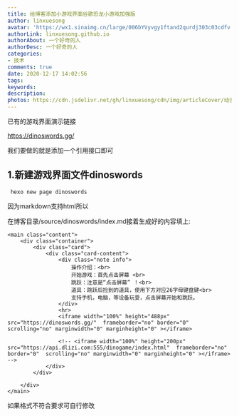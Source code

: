 ```yaml
---
title: 给博客添加小游戏界面谷歌恐龙小游戏加强版
author: linxuesong
avatar: 'https://wx1.sinaimg.cn/large/006bYVyvgy1ftand2qurdj303c03cdfv.jpg'
authorLink: linxuesong.github.io
authorAbout: 一个好奇的人
authorDesc: 一个好奇的人
categories: 
- 技术
comments: true
date: 2020-12-17 14:02:56
tags:
keywords:
description:
photos: https://cdn.jsdelivr.net/gh/linxuesong/cdn/img/articleCover/动漫女/200929110029-5-1200.jpg
---
```


已有的游戏界面演示链接

https://dinoswords.gg/

我们要做的就是添加一个引用接口即可

## 1.新建游戏界面文件dinoswords

`````
 hexo new page dinoswords
`````

因为markdown支持html所以

在博客目录/source/dinoswords/index.md接着生成好的内容填上:

`````
<main class="content">
    <div class="container">
        <div class="card">
            <div class="card-content">
                <div class="note info">
                    操作介绍：<br>
                    开始游戏：首先点击屏幕 <br>
                    跳跃：注意是“点击屏幕” ！<br>
                    道具：跳跃后捡到的道具，使用下方对应26字母键盘键<br>
                    支持手机，电脑，等设备玩耍，点击屏幕开始和跳跃。
                </div>
                <hr>
                <iframe width="100%" height="488px" src="https://dinoswords.gg/"  frameborder="no" border="0"  scrolling="no" marginwidth="0" marginheight="0" ></iframe>

                <!-- <iframe width="100%" height="200px" src="https://api.dlizi.com:555/dinogame/index.html"  frameborder="no" border="0"  scrolling="no" marginwidth="0" marginheight="0" ></iframe> -->
            </div>
        </div>
        
    </div>
</main>
`````

如果格式不符合要求可自行修改



